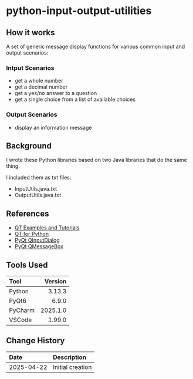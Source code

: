 # python-input-output-utilities

## How it works
A set of generic message display functions for various common input and output scenarios:
### Intput Scenarios
* get a whole number
* get a decimal number
* get a yes/no answer to a question
* get a single choice from a list of available choices

### Output Scenarios
* display an information message

## Background
I wrote these Python libraries based on two Java libraries that do the same thing.

I included them as txt files:

* InputUtils.java.txt
* OutputUtils.java.txt

## References
* [QT Examples and Tutorials](https://doc.qt.io/qt-6/qtexamplesandtutorials.html)
* [QT for Python](https://doc.qt.io/qtforpython-6/)
* [PyQt QInputDialog](https://www.pythontutorial.net/pyqt/pyqt-qinputdialog/)
* [PyQt QMessageBox](https://www.pythontutorial.net/pyqt/pyqt-qmessagebox/)

## Tools Used

| Tool    |  Version |
|:--------|---------:|
| Python  |   3.13.3 |
| PyQt6   |    6.9.0 |
| PyCharm | 2025.1.0 |
| VSCode  |   1.99.0 |

## Change History

| Date       | Description      |
|:-----------|:-----------------|
| 2025-04-22 | Initial creation |
